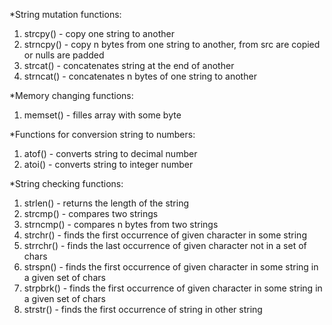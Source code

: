 *String mutation functions:
1. strcpy() - copy one string to another
2. strncpy() - copy n bytes from one string to another, from src are copied or nulls are padded
3. strcat() - concatenates string at the end of another
4. strncat() - concatenates n bytes of one string to another
   
*Memory changing functions:
1. memset() - filles array with some byte
   
*Functions for conversion string to numbers:
1. atof() - converts string to decimal number
2. atoi() - converts string to integer number
   
*String checking functions:
1. strlen() - returns the length of the string
2. strcmp() - compares two strings
3. strncmp() - compares n bytes from two strings
4. strchr() - finds the first occurrence of given character in some string
5. strrchr() - finds the last occurrence of given character not in a set of chars
6. strspn() - finds the first occurrence of given character in some string in a given set of chars
7. strpbrk() - finds the first occurrence of given character in some string in a given set of chars
8. strstr() - finds the first occurrence of string in other string
